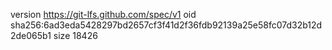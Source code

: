 version https://git-lfs.github.com/spec/v1
oid sha256:6ad3eda5428297bd2657cf3f41d2f36fdb92139a25e58fc07d32b12d2de065b1
size 18426
